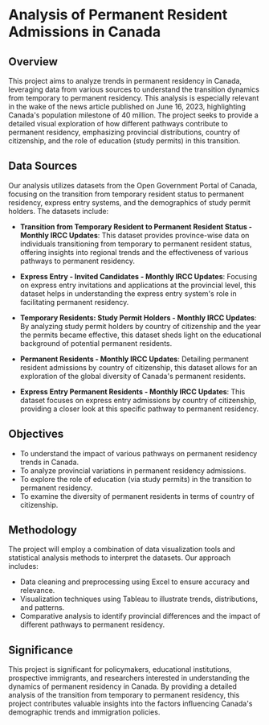 # Analysis of Permanent Resident Admissions in Canada

## Overview
This project aims to analyze trends in permanent residency in Canada, leveraging data from various sources to understand the transition dynamics from temporary to permanent residency. This analysis is especially relevant in the wake of the news article published on June 16, 2023, highlighting Canada's population milestone of 40 million. The project seeks to provide a detailed visual exploration of how different pathways contribute to permanent residency, emphasizing provincial distributions, country of citizenship, and the role of education (study permits) in this transition.

## Data Sources
Our analysis utilizes datasets from the Open Government Portal of Canada, focusing on the transition from temporary resident status to permanent residency, express entry systems, and the demographics of study permit holders. The datasets include:

- **Transition from Temporary Resident to Permanent Resident Status - Monthly IRCC Updates**: This dataset provides province-wise data on individuals transitioning from temporary to permanent resident status, offering insights into regional trends and the effectiveness of various pathways to permanent residency.

- **Express Entry - Invited Candidates - Monthly IRCC Updates**: Focusing on express entry invitations and applications at the provincial level, this dataset helps in understanding the express entry system's role in facilitating permanent residency.

- **Temporary Residents: Study Permit Holders - Monthly IRCC Updates**: By analyzing study permit holders by country of citizenship and the year the permits became effective, this dataset sheds light on the educational background of potential permanent residents.

- **Permanent Residents - Monthly IRCC Updates**: Detailing permanent resident admissions by country of citizenship, this dataset allows for an exploration of the global diversity of Canada's permanent residents.

- **Express Entry Permanent Residents - Monthly IRCC Updates**: This dataset focuses on express entry admissions by country of citizenship, providing a closer look at this specific pathway to permanent residency.

## Objectives
- To understand the impact of various pathways on permanent residency trends in Canada.
- To analyze provincial variations in permanent residency admissions.
- To explore the role of education (via study permits) in the transition to permanent residency.
- To examine the diversity of permanent residents in terms of country of citizenship.

## Methodology
The project will employ a combination of data visualization tools and statistical analysis methods to interpret the datasets. Our approach includes:
- Data cleaning and preprocessing using Excel to ensure accuracy and relevance.
- Visualization techniques using Tableau to illustrate trends, distributions, and patterns.
- Comparative analysis to identify provincial differences and the impact of different pathways to permanent residency.

## Significance
This project is significant for policymakers, educational institutions, prospective immigrants, and researchers interested in understanding the dynamics of permanent residency in Canada. By providing a detailed analysis of the transition from temporary to permanent residency, this project contributes valuable insights into the factors influencing Canada's demographic trends and immigration policies.
